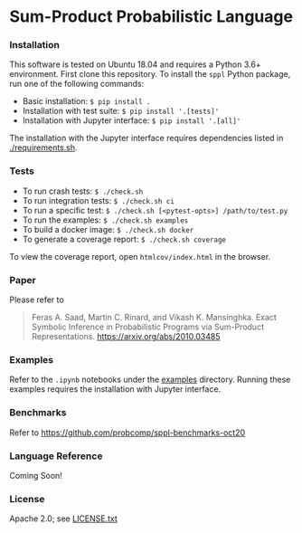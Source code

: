 Sum-Product Probabilistic Language
==================================

### Installation

This software is tested on Ubuntu 18.04 and requires a Python 3.6+
environment. First clone this repository. To install the `sppl` Python
package, run one of the following commands:
- Basic installation: `$ pip install .`
- Installation with test suite: `$ pip install '.[tests]'`
- Installation with Jupyter interface: `$ pip install '.[all]'`

The installation with the Jupyter interface requires dependencies listed in
[./requirements.sh](./requirements.sh).

### Tests

- To run crash tests:             `$ ./check.sh`
- To run integration tests:       `$ ./check.sh ci`
- To run a specific test:         `$ ./check.sh [<pytest-opts>] /path/to/test.py`
- To run the examples:            `$ ./check.sh examples`
- To build a docker image:        `$ ./check.sh docker`
- To generate a coverage report:  `$ ./check.sh coverage`

To view the coverage report, open `htmlcov/index.html` in the browser.

### Paper

Please refer to

> Feras A. Saad, Martin C. Rinard, and Vikash K. Mansinghka.
> Exact Symbolic Inference in Probabilistic Programs via Sum-Product Representations.
> https://arxiv.org/abs/2010.03485

### Examples

Refer to the `.ipynb` notebooks under the [examples](./examples/) directory.
Running these examples requires the installation with Jupyter interface.

### Benchmarks

Refer to https://github.com/probcomp/sppl-benchmarks-oct20

### Language Reference

Coming Soon!

### License

Apache 2.0; see [LICENSE.txt](./LICENSE.txt)
